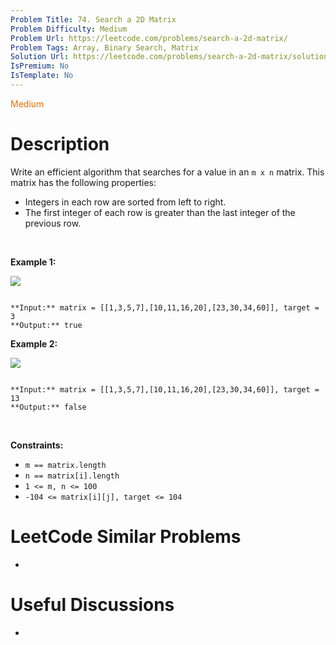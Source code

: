 ```yaml
---
Problem Title: 74. Search a 2D Matrix
Problem Difficulty: Medium
Problem Url: https://leetcode.com/problems/search-a-2d-matrix/
Problem Tags: Array, Binary Search, Matrix
Solution Url: https://leetcode.com/problems/search-a-2d-matrix/solution/
IsPremium: No
IsTemplate: No
---
```


<span style="color: rgb(239, 108, 0);">Medium</span>

# Description

Write an efficient algorithm that searches for a value in an `m x n` matrix. This matrix has the following properties:


* Integers in each row are sorted from left to right.
* The first integer of each row is greater than the last integer of the previous row.


 


**Example 1:**


![](https://assets.leetcode.com/uploads/2020/10/05/mat.jpg)

```

**Input:** matrix = [[1,3,5,7],[10,11,16,20],[23,30,34,60]], target = 3
**Output:** true

```

**Example 2:**


![](https://assets.leetcode.com/uploads/2020/10/05/mat2.jpg)

```

**Input:** matrix = [[1,3,5,7],[10,11,16,20],[23,30,34,60]], target = 13
**Output:** false

```

 


**Constraints:**


* `m == matrix.length`
* `n == matrix[i].length`
* `1 <= m, n <= 100`
* `-104 <= matrix[i][j], target <= 104`




# LeetCode Similar Problems

- []()

# Useful Discussions

- []()
